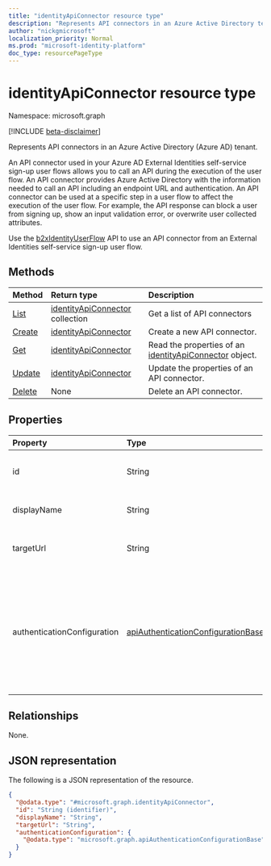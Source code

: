 ```yaml
---
title: "identityApiConnector resource type"
description: "Represents API connectors in an Azure Active Directory tenant."
author: "nickgmicrosoft"
localization_priority: Normal
ms.prod: "microsoft-identity-platform"
doc_type: resourcePageType
---
```


# identityApiConnector resource type

Namespace: microsoft.graph

[!INCLUDE [beta-disclaimer](../../includes/beta-disclaimer.md)]

Represents API connectors in an Azure Active Directory (Azure AD) tenant.

An API connector used in your Azure AD External Identities self-service sign-up user flows allows you to call an API during the execution of the user flow. An API connector provides Azure Active Directory with the information needed to call an API including an endpoint URL and authentication. An API connector can be used at a specific step in a user flow to affect the execution of the user flow. For example, the API response can block a user from signing up, show an input validation error, or overwrite user collected attributes.

Use the [b2xIdentityUserFlow](b2xidentityuserflow.md) API to use an API connector from an External Identities self-service sign-up user flow.

## Methods

|Method|Return type|Description|
|:---|:---|:---|
|[List](../api/identityapiconnector-list.md)|[identityApiConnector](identityapiconnector.md) collection| Get a list of API connectors|
|[Create](../api/identityapiconnector-create.md)|[identityApiConnector](identityapiconnector.md)|Create a new API connector. |
|[Get](../api/identityapiconnector-get.md)|[identityApiConnector](identityapiconnector.md)|Read the properties of an [identityApiConnector](../resources/identityapiconnector.md) object.|
|[Update](../api/identityapiconnector-update.md)|[identityApiConnector](identityapiconnector.md)|Update the properties of an API connector.|
|[Delete](../api/identityapiconnector-delete.md)|None|Delete an API connector.|

## Properties

|Property|Type|Description|
|:---|:---|:---|
|id|String|The randomly generated ID of the API connector. |
|displayName|String| The name of the API connector. |
|targetUrl|String| The URL of the API endpoint to call. |
|authenticationConfiguration|[apiAuthenticationConfigurationBase](../resources/apiauthenticationconfigurationbase.md)|The object which describes the authentication configuration details for calling the API. Only [Basic authentication](basicauthentication.md) is supported at this time.|

## Relationships

None.

## JSON representation

The following is a JSON representation of the resource.
<!-- {
  "blockType": "resource",
  "keyProperty": "id",
  "@odata.type": "microsoft.graph.identityApiConnector",
  "baseType": "",
  "openType": false
}
-->

``` json
{
  "@odata.type": "#microsoft.graph.identityApiConnector",
  "id": "String (identifier)",
  "displayName": "String",
  "targetUrl": "String",
  "authenticationConfiguration": {
    "@odata.type": "microsoft.graph.apiAuthenticationConfigurationBase"
  }
}
```
